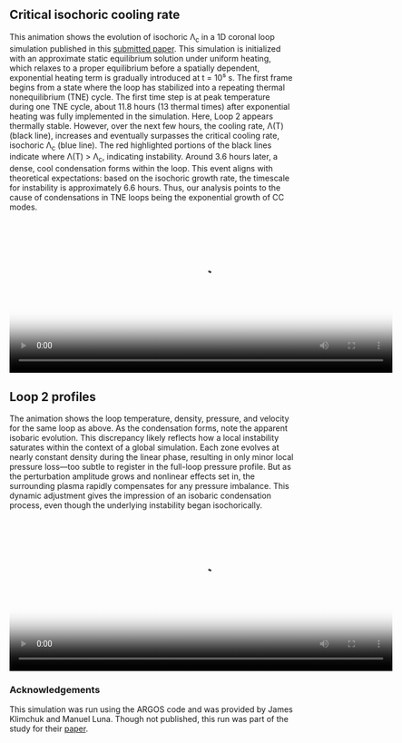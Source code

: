 ## Critical isochoric cooling rate
This animation shows the evolution of isochoric Λ<sub>c</sub> in a 1D coronal loop simulation published in this [submitted paper](https://arxiv.org/abs/2408.15869).  This simulation is initialized with an approximate static equilibrium solution under uniform heating, which relaxes to a proper equilibrium before a spatially dependent, exponential heating term is gradually introduced at t = 10⁵ s.  The first frame begins from a state where the loop has stabilized into a repeating thermal nonequilibrium (TNE) cycle.  The first time step is at peak temperature during one TNE cycle, about 11.8 hours (13 thermal times) after exponential heating was fully implemented in the simulation.  Here, Loop 2 appears thermally stable. However, over the next few hours, the cooling rate, Λ(T) (black line), increases and eventually surpasses the critical cooling rate, isochoric Λ<sub>c</sub> (blue line).  The red highlighted portions of the black lines indicate where Λ(T) > Λ<sub>c</sub>, indicating instability.  Around 3.6 hours later, a dense, cool condensation forms within the loop. This event aligns with theoretical expectations: based on the isochoric growth rate, the timescale for instability is approximately 6.6 hours. Thus, our analysis points to the cause of condensations in TNE loops being the exponential growth of CC modes.

<video poster="fig8.png" width="675" height="270" controls preload> 
    <source src="tne_CC_mode.mp4" media="only screen and (min-device-width: 568px)"></source> 
    <source src="tne_CC_mode.mp4" media="only screen and (max-device-width: 568px)"></source> 
</video>



## Loop 2 profiles
The animation shows the loop temperature, density, pressure, and velocity for the same loop as above.  As the condensation forms, note the apparent isobaric evolution.  This discrepancy likely reflects how a local instability saturates within the context of a global simulation.  Each zone evolves at nearly constant density during the linear phase, resulting in only minor local pressure loss—too subtle to register in the full-loop pressure profile.  But as the perturbation amplitude grows and nonlinear effects set in, the surrounding plasma rapidly compensates for any pressure imbalance. This dynamic adjustment gives the impression of an isobaric condensation process, even though the underlying instability began isochorically.  

<video poster="profile.png" width="675" height="270" controls preload> 
    <source src="tne_loop_movie_profiles.mp4" media="only screen and (min-device-width: 568px)"></source> 
    <source src="tne_loop_movie_profiles.mp4" media="only screen and (max-device-width: 568px)"></source> 
</video>

### Acknowledgements
This simulation was run using the ARGOS code and was provided by James Klimchuk and Manuel Luna.  Though not published, this run was part of the study for their [paper](https://ui.adsabs.harvard.edu/abs/2019ApJ...884...68K/abstract).
